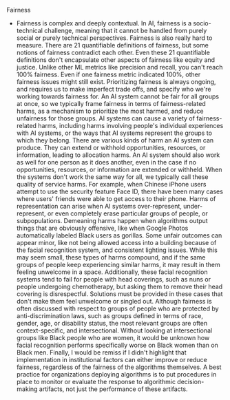 Fairness
- Fairness is complex and deeply contextual. In AI, fairness is a socio-technical challenge, meaning that it cannot be handled from purely social or purely technical perspectives. Fairness is also really hard to measure. There are 21 quantifiable definitions of fairness, but some notions of fairness contradict each other. Even these 21 quantifiable definitions don't encapsulate other aspects of fairness like equity and justice. Unlike other ML metrics like precision and recall, you can't reach 100% fairness. Even if one fairness metric indicated 100%, other fairness issues might still exist. Prioritizing fairness is always ongoing, and requires us to make imperfect trade offs, and specify who we're working towards fairness for. An AI system cannot be fair for all groups at once, so we typically frame fairness in terms of fairness-related harms, as a mechanism to prioritize the most harmed, and reduce unfairness for those groups. AI systems can cause a variety of fairness-related harms, including harms involving people's individual experiences with AI systems, or the ways that AI systems represent the groups to which they belong. There are various kinds of harm an AI system can produce. They can extend or withhold opportunities, resources, or information, leading to allocation harms. An AI system should also work as well for one person as it does another, even in the case if no opportunities, resources, or information are extended or withheld. When the systems don't work the same way for all, we typically call these quality of service harms. For example, when Chinese iPhone users attempt to use the security feature Face ID, there have been many cases where users' friends were able to get access to their phone. Harms of representation can arise when AI systems over-represent, under-represent, or even completely erase particular groups of people, or subpopulations. Demeaning harms happen when algorithms output things that are obviously offensive, like when Google Photos automatically labeled Black users as gorillas. Some unfair outcomes can appear minor, like not being allowed access into a building because of the facial recognition system, and consistent lighting issues. While this may seem small, these types of harms compound, and if the same groups of people keep experiencing similar harms, it may result in them feeling unwelcome in a space. Additionally, these facial recognition systems tend to fail for people with head coverings, such as nuns or people undergoing chemotherapy, but asking them to remove their head covering is disrespectful. Solutions must be provided in these cases that don't make them feel unwelcome or singled out. Although fairness is often discussed with respect to groups of people who are protected by anti-discrimination laws, such as groups defined in terms of race, gender, age, or disability status, the most relevant groups are often context-specific, and intersectional. Without looking at intersectional groups like Black people who are women, it would be unknown how facial recognition performs specifically worse on Black women than on Black men. Finally, I would be remiss if I didn't highlight that implementation in institutional factors can either improve or reduce fairness, regardless of the fairness of the algorithms themselves. A best practice for organizations deploying algorithms is to put procedures in place to monitor or evaluate the response to algorithmic decision-making artifacts, not just the performance of these artifacts.
